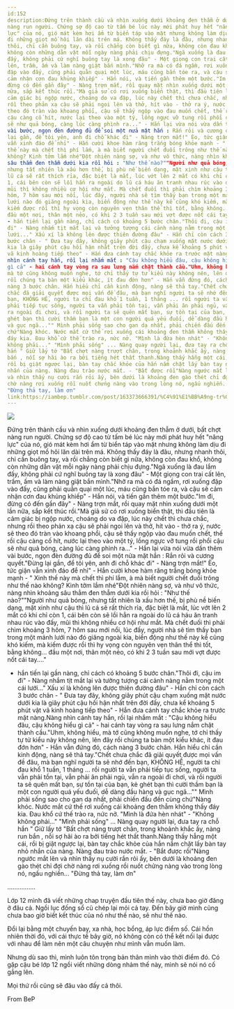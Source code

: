 ```yaml
---
id:152
description:Đứng trên thành cầu và nhìn xuống dưới khoảng đen thẫm ở dưới, bất chợt
nàng run người. Chứng sợ độ cao từ tấm bé lúc này mới phát huy hết "năng
lực" của nó, gió mát kèm hơi ẩm từ biển táp vào mặt nhưng không làm dịu
đi những giọt mồ hôi lăn dài trên má. Không thấy đáy là đâu, nhưng nhanh
thôi, chỉ cần buông tay, và rồi chẳng còn biết gì nữa, không còn đau khổ,
không còn những dằn vặt mỗi ngày nàng phải chịu đựng."Ngã xuống là đau lắm
đấy, không phải cứ nghĩ buông tay là xong đâu" - Một giọng con trai cất
lên, trầm, ấm và làm nàng giật bắn mình."Nhỡ ra mà có đá ngầm, rơi xuống
đập vào đấy, cũng phải quằn quại một lúc, máu cũng bắn tóe ra, và cậu sẽ
cảm nhận cơn đau khủng khiếp" - Hắn nói, và tiến gần thêm một bước."Im đi,
đừng có đến gần đây" - Nàng trợn mắt, rồi quay mặt nhìn xuống dưới một lần
nữa, sắp kết thúc rồi."Mà giả sử có rơi xuống biển thật, thì đầu tiên là
cảm giác bị ngộp nước, choáng do va đập, lúc này chết thì chưa chắc, nhưng
rồi theo phản xạ cậu sẽ phải ngoi lên và thở, hít vào - thở ra ý, nước sẽ
theo đó tràn vào khoang phổi, cậu sẽ thấy ngộp vào đau muốn chết, thế rồi
cậu càng cố hít, nước lại theo vào một tý, lồng ngực vỡ tung rồi phổi cậu
sẽ như quả bóng, càng lúc càng phình ra..." - Hắn lại vừa nói vừa dấn thêm
vài bước, ngọn đèn đường đủ để soi một nửa mặt hắn : Rắn rỏi và cương quyết."Đừng
lại gần, để tôi yên, anh đi chỗ khác đi" - Nàng trợn mắt!" Èo, tức giận
vẫn xinh đáo để nhỉ" - Hắn cười khoe hàm răng trắng bóng khỏe mạnh - " Xinh
thế này mà chết thì phí lắm, à mà biết người chết đuối trông như thế nào
không? Kinh tởm lắm nhé"Đột nhiên nàng sợ, và như vô thức, nàng nhìn khoảng
sâu thẳm đen thẫm dưới kia rồi hỏi : "Như thế nào?""Người như quả bóng,
nhưng tất nhiên là xấu hơn thế, bị phù nề biến dạng, mặt xinh như cậu thì
lũ cá sẽ rất thích rỉa, đặc biệt là mắt, lúc vớt lên 2 mắt có khi chỉ còn
1, cái bên còn sẽ lồi hẳn ra ngoài do lũ cá háu ăn tranh nhau rúc vào đấy,
mũi thì không nhiều cơ hội như mắt. Mà chết đuối thì phải chìm khoảng 3
hôm, 7 hôm sau mới nổi, lúc đấy, người nhà sẽ tìm thấy bạn trong một mảnh
lưới nào đó giăng ngoài kia, biển động như thế này kể cũng khó kiếm, mà
kiếm được rồi thì hy vọng còn nguyên vẹn thân thể thì tốt, bằng không...
đầu một nơi, thân một nẻo, có khi 2 3 tuần sau mới vợt được nốt cái tay...."
- hắn tiến lại gần nàng, chỉ cách có khoảng 5 bước chân."Thôi đi, cậu im
đi" - Nàng nhắm tịt mắt lại và tưởng tượng cái cảnh nàng nằm trong một cái
lưới..." Xấu xí là không lên được thiên đường đâu" - Hắn chỉ còn cách 3
bước chân - " Đưa tay đây, không giây phút cậu chạm xuống mặt nước dưới
kia là giây phút cậu hối hận nhất trên đời đấy, chưa kể khoảng 5 phút vật
vã kinh hoàng tiếp theo" - Hắn đưa cánh tay chắc khỏe ra trước mặt nàng.Nàng
nhìn cánh tay hắn, rồi lại nhắm mắt : "Cậu không hiểu đâu, cậu không hiểu
gì cả" - hai cánh tay vòng ra sau lưng nắm chặt thành cầu."Uhm, không hiểu,
mà tớ cũng không muốn nghe, tớ chỉ thấy tự tử kiểu này không nên, lên đây
rồi chúng ta bàn một kiểu khác, ít đau đớn hơn" - Hắn vẫn đứng đó, cách
nàng 3 bước chân. Hắn hiểu chỉ cần kinh động, nàng sẽ thả tay."Chết chưa
chắc đã giải quyết được mọi vấn đề đâu, mà bạn nghĩ người ta sẽ nhớ đến
bạn, KHÔNG HỀ, người ta chỉ đau khổ 1 tuần, 1 tháng ... rồi người ta vẫn
phải tiếp tục sống, người ta vẫn phải tồn tại, vẫn phải ăn phải ngủ, vẫn
ra ngoài đi chơi, và rồi người ta sẽ quên mất bạn, sự tồn tại của bạn, kẻ
ghét bạn thì cười thầm bạn là một con người quá yếu đuối, dễ dàng đầu hàng
và gục ngã..."" Mình phải sống sao cho gan dạ nhất, phải chiến đấu đến cùng
chứ"Nàng khóc. Nước mắt cứ thế rơi xuống cái khoảng đen thẫm không thấy
đáy kia. Đau khổ cứ thế trào ra, nức nở. "Mình là đứa hèn nhát" - "Không
không phải..." "Mình phải sống" ... Nàng quay người lại, đưa tay ra chỗ
hắn " Giữ lấy tớ "Bất chợt nàng trượt chân, trong khoảnh khắc ấy, nàng run
bắn , nỗi sợ hãi ào ra bởi tiếng hét thất thanh.Nàng thấy hẫng một cái,
rồi bị giật ngược lại, bàn tay chắc khỏe của hắn nắm chặt lấy bàn tay nhỏ
nhắn của nàng. Nàng đau trào nước mắt. - "Bắt được rồi"Nàng ngước mắt lên
và nhìn thấy nụ cười rắn rỏi ấy, bên dưới là khoảng đen gào thét chỉ đợi
chờ nàng rơi xuống rồi nuốt chửng nàng vào trong lòng nó, ngấu nghiến...
"Đừng thả tay, làm ơn"
link:https://iambep.tumblr.com/post/163373666391/%C4%91%E1%BB%A9ng-tr%C3%AAn-th%C3%A0nh-c%E1%BA%A7u-v%C3%A0-nh%C3%ACn-xu%E1%BB%91ng-d%C6%B0%E1%BB%9Bi-kho%E1%BA%A3ng-%C4%91en
---
```


![](https://64.media.tumblr.com/be1648a167e542f8a25cf675765998c0/tumblr_otlw1kYAjN1u3a9rjo1_r1_500.png)

Đứng trên thành cầu và nhìn xuống dưới khoảng đen thẫm ở dưới, bất chợt
nàng run người. Chứng sợ độ cao từ tấm bé lúc này mới phát huy hết "năng
lực" của nó, gió mát kèm hơi ẩm từ biển táp vào mặt nhưng không làm dịu
đi những giọt mồ hôi lăn dài trên má. Không thấy đáy là đâu, nhưng nhanh
thôi, chỉ cần buông tay, và rồi chẳng còn biết gì nữa, không còn đau khổ,
không còn những dằn vặt mỗi ngày nàng phải chịu đựng."Ngã xuống là đau lắm
đấy, không phải cứ nghĩ buông tay là xong đâu" - Một giọng con trai cất
lên, trầm, ấm và làm nàng giật bắn mình."Nhỡ ra mà có đá ngầm, rơi xuống
đập vào đấy, cũng phải quằn quại một lúc, máu cũng bắn tóe ra, và cậu sẽ
cảm nhận cơn đau khủng khiếp" - Hắn nói, và tiến gần thêm một bước."Im đi,
đừng có đến gần đây" - Nàng trợn mắt, rồi quay mặt nhìn xuống dưới một lần
nữa, sắp kết thúc rồi."Mà giả sử có rơi xuống biển thật, thì đầu tiên là
cảm giác bị ngộp nước, choáng do va đập, lúc này chết thì chưa chắc, nhưng
rồi theo phản xạ cậu sẽ phải ngoi lên và thở, hít vào - thở ra ý, nước sẽ
theo đó tràn vào khoang phổi, cậu sẽ thấy ngộp vào đau muốn chết, thế rồi
cậu càng cố hít, nước lại theo vào một tý, lồng ngực vỡ tung rồi phổi cậu
sẽ như quả bóng, càng lúc càng phình ra..." - Hắn lại vừa nói vừa dấn thêm
vài bước, ngọn đèn đường đủ để soi một nửa mặt hắn : Rắn rỏi và cương quyết."Đừng
lại gần, để tôi yên, anh đi chỗ khác đi" - Nàng trợn mắt!" Èo, tức giận
vẫn xinh đáo để nhỉ" - Hắn cười khoe hàm răng trắng bóng khỏe mạnh - " Xinh
thế này mà chết thì phí lắm, à mà biết người chết đuối trông như thế nào
không? Kinh tởm lắm nhé"Đột nhiên nàng sợ, và như vô thức, nàng nhìn khoảng
sâu thẳm đen thẫm dưới kia rồi hỏi : "Như thế nào?""Người như quả bóng,
nhưng tất nhiên là xấu hơn thế, bị phù nề biến dạng, mặt xinh như cậu thì
lũ cá sẽ rất thích rỉa, đặc biệt là mắt, lúc vớt lên 2 mắt có khi chỉ còn
1, cái bên còn sẽ lồi hẳn ra ngoài do lũ cá háu ăn tranh nhau rúc vào đấy,
mũi thì không nhiều cơ hội như mắt. Mà chết đuối thì phải chìm khoảng 3
hôm, 7 hôm sau mới nổi, lúc đấy, người nhà sẽ tìm thấy bạn trong một mảnh
lưới nào đó giăng ngoài kia, biển động như thế này kể cũng khó kiếm, mà
kiếm được rồi thì hy vọng còn nguyên vẹn thân thể thì tốt, bằng không...
đầu một nơi, thân một nẻo, có khi 2 3 tuần sau mới vợt được nốt cái tay...."
- hắn tiến lại gần nàng, chỉ cách có khoảng 5 bước chân."Thôi đi, cậu im
đi" - Nàng nhắm tịt mắt lại và tưởng tượng cái cảnh nàng nằm trong một cái
lưới..." Xấu xí là không lên được thiên đường đâu" - Hắn chỉ còn cách 3
bước chân - " Đưa tay đây, không giây phút cậu chạm xuống mặt nước dưới
kia là giây phút cậu hối hận nhất trên đời đấy, chưa kể khoảng 5 phút vật
vã kinh hoàng tiếp theo" - Hắn đưa cánh tay chắc khỏe ra trước mặt nàng.Nàng
nhìn cánh tay hắn, rồi lại nhắm mắt : "Cậu không hiểu đâu, cậu không hiểu
gì cả" - hai cánh tay vòng ra sau lưng nắm chặt thành cầu."Uhm, không hiểu,
mà tớ cũng không muốn nghe, tớ chỉ thấy tự tử kiểu này không nên, lên đây
rồi chúng ta bàn một kiểu khác, ít đau đớn hơn" - Hắn vẫn đứng đó, cách
nàng 3 bước chân. Hắn hiểu chỉ cần kinh động, nàng sẽ thả tay."Chết chưa
chắc đã giải quyết được mọi vấn đề đâu, mà bạn nghĩ người ta sẽ nhớ đến
bạn, KHÔNG HỀ, người ta chỉ đau khổ 1 tuần, 1 tháng ... rồi người ta vẫn
phải tiếp tục sống, người ta vẫn phải tồn tại, vẫn phải ăn phải ngủ, vẫn
ra ngoài đi chơi, và rồi người ta sẽ quên mất bạn, sự tồn tại của bạn, kẻ
ghét bạn thì cười thầm bạn là một con người quá yếu đuối, dễ dàng đầu hàng
và gục ngã..."" Mình phải sống sao cho gan dạ nhất, phải chiến đấu đến cùng
chứ"Nàng khóc. Nước mắt cứ thế rơi xuống cái khoảng đen thẫm không thấy
đáy kia. Đau khổ cứ thế trào ra, nức nở. "Mình là đứa hèn nhát" - "Không
không phải..." "Mình phải sống" ... Nàng quay người lại, đưa tay ra chỗ
hắn " Giữ lấy tớ "Bất chợt nàng trượt chân, trong khoảnh khắc ấy, nàng run
bắn , nỗi sợ hãi ào ra bởi tiếng hét thất thanh.Nàng thấy hẫng một cái,
rồi bị giật ngược lại, bàn tay chắc khỏe của hắn nắm chặt lấy bàn tay nhỏ
nhắn của nàng. Nàng đau trào nước mắt. - "Bắt được rồi"Nàng ngước mắt lên
và nhìn thấy nụ cười rắn rỏi ấy, bên dưới là khoảng đen gào thét chỉ đợi
chờ nàng rơi xuống rồi nuốt chửng nàng vào trong lòng nó, ngấu nghiến...
"Đừng thả tay, làm ơn"

................

Lớp 12 mình đã viết những chap truyện đầu tiên thế này, chưa bao giờ đăng
ở đâu cả. Ngồi lục đống sổ cũ chép lại mỏi cả tay. Đến bây giờ mình cũng
chưa bao giờ biết kết thúc của nó như thế nào, sẽ như thế nào.

Đổi lại bằng một chuyến bay, xa nhà, học bổng, áp lực điểm số. Cái hồn nhiên
thời đó, với cái thực tế bây giờ, nó không còn có thể kết nối lại được với
nhau để làm nên một câu chuyện như mình vẫn muốn làm.

Nhưng dù sao thì, mình luôn tôn trọng bản thân mình vào thời điểm đó. Có
gặp cậu bé lớp 12 ngồi viết những dòng nhảm thế này, mình sẽ nói nó cố gắng
lên.

Mọi thứ rồi cũng sẽ đâu vào đấy cả thôi.

From BeP